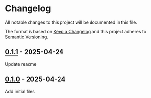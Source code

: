 <!-- deno-fmt-ignore-file -->

# Changelog
All notable changes to this project will be documented in this file.

The format is based on [Keep a Changelog](http://keepachangelog.com/) and this
project adheres to [Semantic Versioning](http://semver.org/).

## [0.1.1] - 2025-04-24
Update readme

## [0.1.0] - 2025-04-24
Add initial files

[0.1.1]: https://github.com/wewillcraft/lume-mermaid/compare/v0.1.0...HEAD
[0.1.0]: https://github.com/wewillcraft/lume-mermaid/releases/tag/v0.1.0
